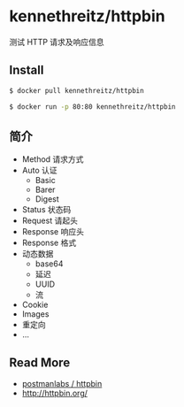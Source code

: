 # kennethreitz/httpbin

测试 HTTP 请求及响应信息

## Install

```bash
$ docker pull kennethreitz/httpbin

$ docker run -p 80:80 kennethreitz/httpbin
```

## 简介

- Method 请求方式
- Auto 认证
  - Basic
  - Barer
  - Digest
- Status 状态码
- Request 请起头
- Response 响应头
- Response 格式
- 动态数据
  - base64
  - 延迟
  - UUID
  - 流
- Cookie
- Images
- 重定向
- ...

## Read More

- [postmanlabs / httpbin](https://github.com/postmanlabs/httpbin)
- http://httpbin.org/